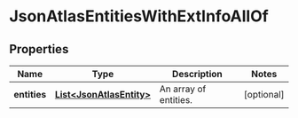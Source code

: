 

# JsonAtlasEntitiesWithExtInfoAllOf

## Properties

Name | Type | Description | Notes
------------ | ------------- | ------------- | -------------
**entities** | [**List&lt;JsonAtlasEntity&gt;**](JsonAtlasEntity.md) | An array of entities. |  [optional]



